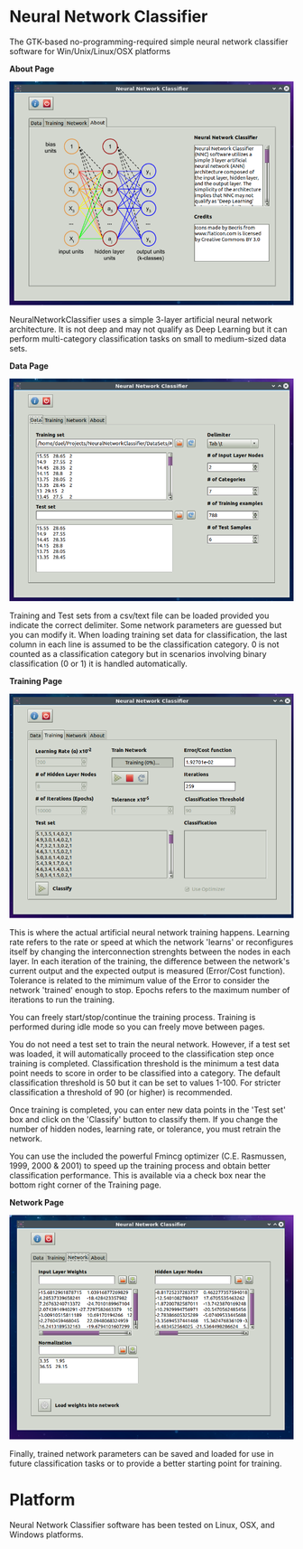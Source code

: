 # Neural Network Classifier
The GTK-based no-programming-required simple neural network classifier software for Win/Unix/Linux/OSX platforms

**About Page**

![About Page](/Screenshots/about.png)

NeuralNetworkClassifier uses a simple 3-layer artificial neural network architecture. It is not deep and may not qualify as Deep Learning but it can perform multi-category classification tasks on small to medium-sized data sets.

**Data Page**

![Data Page](/Screenshots/data.png)

Training and Test sets from a csv/text file can be loaded provided you indicate the correct delimiter. Some network parameters are guessed but you can modify it. When loading training set data for classification, the last column in each line is assumed to be the classification category. 0 is not counted as a classification category but in scenarios involving binary classification (0 or 1) it is handled automatically. 

**Training Page**

![Training Page](/Screenshots/training.png)

This is where the actual artificial neural network training happens. Learning rate refers to the rate or speed at which the network 'learns' or reconfigures itself by changing the interconnection strenghts between the nodes in each layer. In each iteration of the training, the difference between the network's current output and the expected output is measured (Error/Cost function). Tolerance is related to the mimimum value of the Error to consider the network 'trained' enough to stop. Epochs refers to the maximum number of iterations to run the training.

You can freely start/stop/continue the training process. Training is performed during idle mode so you can freely move between pages. 

You do not need a test set to train the neural network. However, if a test set was loaded, it will automatically proceed to the classification step once training is completed. Classification threshold is the minimum a test data point needs to score in order to be classified into a category. The default classification threshold is 50 but it can be set to values 1-100. For stricter classification a threshold of 90 (or higher) is recommended.

Once training is completed, you can enter new data points in the 'Test set' box and click on the 'Classify' button to classify them. If you change the number of hidden nodes, learning rate, or tolerance, you must retrain the network.

You can use the included the powerful Fmincg optimizer (C.E. Rasmussen, 1999, 2000 & 2001) to speed up the training process and obtain better classification performance. This is available via a check box near the bottom right corner of the Training page.

**Network Page**

![Network Page](/Screenshots/network.png)

Finally, trained network parameters can be saved and loaded for use in future classification tasks or to provide a better starting point for training.

# Platform

Neural Network Classifier software has been tested on Linux, OSX, and Windows platforms.

